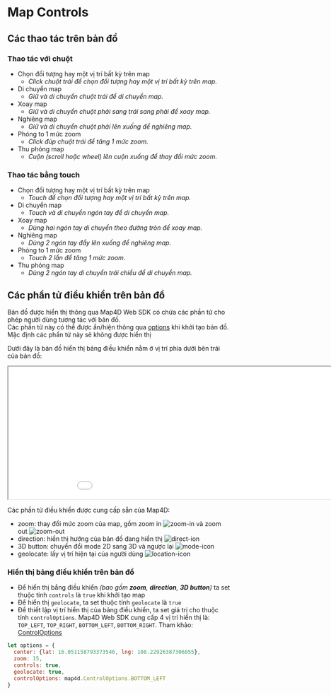 # Map Controls

## Các thao tác trên bản đồ

### Thao tác với chuột
- Chọn đối tượng hay một vị trí bất kỳ trên map
  - *Click chuột trái để chọn đối tượng hay một vị trí bất kỳ trên map.*
- Di chuyển map
  - *Giữ và di chuyển chuột trái để di chuyển map.*
- Xoay map
  - *Giữ và di chuyển chuột phải sang trái sang phải để xoay map.*
- Nghiêng map
  - *Giữ và di chuyển chuột phải lên xuống để nghiêng map.*
- Phóng to 1 mức zoom
  - *Click đúp chuột trái để tăng 1 mức zoom.*
- Thu phóng map
  - *Cuộn (scroll hoặc wheel) lên cuộn xuống để thay đổi mức zoom.*

### Thao tác bằng touch
- Chọn đối tượng hay một vị trí bất kỳ trên map
  - *Touch để chọn đối tượng hay một vị trí bất kỳ trên map.*
- Di chuyển map
  - *Touch và di chuyển ngón tay để di chuyển map.*
- Xoay map
  - *Dùng hai ngón tay di chuyển theo đường tròn để xoay map.*
- Nghiêng map
  - *Dùng 2 ngón tay đẩy lên xuống để nghiêng map.*
- Phóng to 1 mức zoom
  - *Touch 2 lần để tăng 1 mức zoom.*
- Thu phóng map
  - *Dùng 2 ngón tay di chuyển trái chiều để di chuyển map.*

## Các phần tử điều khiển trên bản đồ

Bản đồ được hiển thị thông qua Map4D Web SDK có chứa các phần tử cho phép người dùng tương tác với bản đồ.  
Các phần tử này có thể được ẩn/hiện thông qua [options](/reference/map?id=mapoptions-interface) khi khởi tạo bản đồ.  
Mặc định các phần tử này sẽ không được hiển thị

Dưới đây là bản đồ hiển thị bảng điều khiển nằm ở vị trí phía dưới bên trái của bản đồ:
<iframe src="./html/map-controls.html" style="min-width: 1000px;" height="300px"></iframe>

Các phần tử điều khiển được cung cấp sẵn của Map4D:
- zoom: thay đổi mức zoom của map, gồm zoom in ![zoom-in](https://map4d.github.io/map4d-web-sdk/resources/zoom-in.png) và zoom out ![zoom-out](https://map4d.github.io/map4d-web-sdk/resources/zoom-out.png)
- direction: hiển thị hướng của bản đồ đang hiển thị ![direct-ion](https://map4d.github.io/map4d-web-sdk/resources/direct-icon.png)
- 3D button: chuyển đổi mode 2D sang 3D và ngược lại ![mode-icon](https://map4d.github.io/map4d-web-sdk/resources/mode-icon.png)
- geolocate: lấy vị trí hiện tại của người dùng ![location-icon](https://map4d.github.io/map4d-web-sdk/resources/location-icon.png)

### Hiển thị bảng điều khiển trên bản đồ

- Để hiển thị bẳng điều khiển *(bao gồm **zoom**, **direction**, **3D button**)* ta set thuộc tính `controls` là `true` khi khởi tạo map
- Để hiển thị `geolocate`, ta set thuộc tính `geolocate` là `true`
- Để thiết lập vị trí hiển thị của bảng điều khiển, ta set giá trị cho thuộc tính `controlOptions`. Map4D Web SDK cung cấp 4 vị trí hiển thị là: `TOP_LEFT`, `TOP_RIGHT`, `BOTTOM_LEFT`, `BOTTOM_RIGHT`. Tham khảo: [ControlOptions](/reference/map?id=controloptions-enum)

```js
let options = {
  center: {lat: 16.051158793373546, lng: 108.22926387306055},
  zoom: 15,
  controls: true,
  geolocate: true,
  controlOptions: map4d.ControlOptions.BOTTOM_LEFT
}
```